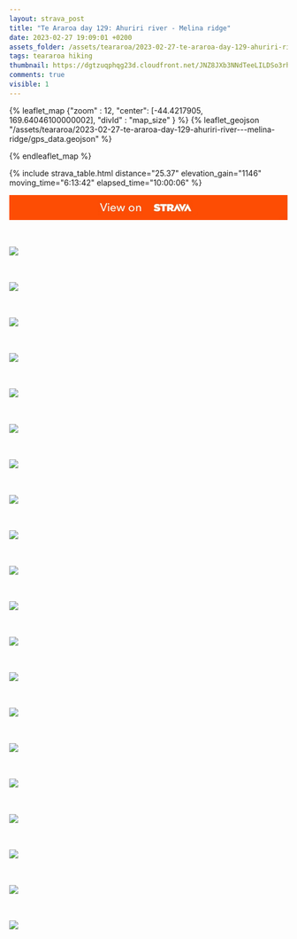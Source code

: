 ```yaml
---
layout: strava_post
title: "Te Araroa day 129: Ahuriri river - Melina ridge"
date: 2023-02-27 19:09:01 +0200
assets_folder: /assets/teararoa/2023-02-27-te-araroa-day-129-ahuriri-river---melina-ridge
tags: teararoa hiking
thumbnail: https://dgtzuqphqg23d.cloudfront.net/JNZ8JXb3NNdTeeLILDSo3rhuqKeYl6wkqbhRX-HLAho-1024x768.jpg
comments: true
visible: 1
---
```



{% leaflet_map {"zoom" : 12,
                  "center": [-44.4217905, 169.64046100000002],
                 "divId" : "map_size" } %}
    {% leaflet_geojson "/assets/teararoa/2023-02-27-te-araroa-day-129-ahuriri-river---melina-ridge/gps_data.geojson" %}

{% endleaflet_map %}





{% include strava_table.html distance="25.37" elevation_gain="1146" moving_time="6:13:42" elapsed_time="10:00:06" %}

[![](/assets/strava.jpg)](https://www.strava.com/activities/8645354876)


<br />

![](https://dgtzuqphqg23d.cloudfront.net/JNZ8JXb3NNdTeeLILDSo3rhuqKeYl6wkqbhRX-HLAho-1024x768.jpg)


<br />

![](https://dgtzuqphqg23d.cloudfront.net/8rFrw-NIA2_2AnXSKW22O1Ca7Yf0OfGtu-N2OcA_Ykg-1024x768.jpg)


<br />

![](https://dgtzuqphqg23d.cloudfront.net/E9lpzsbH8l3fnXJ8feE9Ft0m53q-3suY9l1nYAolBD4-1024x768.jpg)


<br />

![](https://dgtzuqphqg23d.cloudfront.net/i9SEzm2AGtORmMEwkRsGGEzDutjqLqUgXcZvC8i5Cek-1024x768.jpg)


<br />

![](https://dgtzuqphqg23d.cloudfront.net/KyeHwqYH72DPlj4xN0j0Jixum97toUWFF2DkHNdpNeE-1024x768.jpg)


<br />

![](https://dgtzuqphqg23d.cloudfront.net/VSezekQTMYsuaaF-Ga6W7aLCKdS5em_NtpYlnX9dKlk-1024x768.jpg)


<br />

![](https://dgtzuqphqg23d.cloudfront.net/0iXA3Tr_Cdkt6B1-rS6LmQcPR1cs1bqljTtO8Oi9SnY-768x1024.jpg)


<br />

![](https://dgtzuqphqg23d.cloudfront.net/pB8pGpD6bR51pW5KU8KfwIuee7a0aeje3H_18k4IGs4-768x1024.jpg)


<br />

![](https://dgtzuqphqg23d.cloudfront.net/WsLpYxAZpTuzNIkXm28O6AnSOqUxqqSCUa4V7ariInw-1024x768.jpg)


<br />

![](https://dgtzuqphqg23d.cloudfront.net/Y8Oe9mpH-dsZNp0_o_jxhdxg9Hko2IdgZNunlqfSXlk-1024x768.jpg)


<br />

![](https://dgtzuqphqg23d.cloudfront.net/BuEDDL4xBFY1-DSfM8T7KxK9QXwwhLqTExWDoacXW_U-1024x768.jpg)


<br />

![](https://dgtzuqphqg23d.cloudfront.net/IMWVzQ7lMKSyDKfVYCipILkrYVj1j5BXpS3rfxYEwe0-1024x768.jpg)


<br />

![](https://dgtzuqphqg23d.cloudfront.net/PSJUcmH7PLhzARCQZ28q3bEIUpMVAYCTzAGNi1-HrKk-1024x768.jpg)


<br />

![](https://dgtzuqphqg23d.cloudfront.net/L4L_S77mYy6VucUKUyBbuHQsqAGqUbqU5xWTVhIDdbU-1024x768.jpg)


<br />

![](https://dgtzuqphqg23d.cloudfront.net/wYtnCfsk7IVFixlSoIziSTcZ7n00bBq5aDuZK3c5ees-1024x768.jpg)


<br />

![](https://dgtzuqphqg23d.cloudfront.net/4aViQYly-4bfDw8LlOiBYYKK7PSTC4UEfrSJFeTR0oU-1024x768.jpg)


<br />

![](https://dgtzuqphqg23d.cloudfront.net/SuZf5kVN6FmBHQrZjiP3gnDwxicg-R5zNhoVvQBFijg-1024x768.jpg)


<br />

![](https://dgtzuqphqg23d.cloudfront.net/uNS23ZvCSb69HpRoQ7jYq_YIUgo53mDCJ0CY7VtHBLU-1024x768.jpg)


<br />

![](https://dgtzuqphqg23d.cloudfront.net/cUy3pOGg31gD0fJNvidn2wOd3BvP22bBltd-M5-ZuJk-1024x768.jpg)


<br />

![](https://dgtzuqphqg23d.cloudfront.net/cF7cHW_h1Pj1AlStwF5tUDpkxSEg51HSVNRzSmJYiFI-1024x768.jpg)
